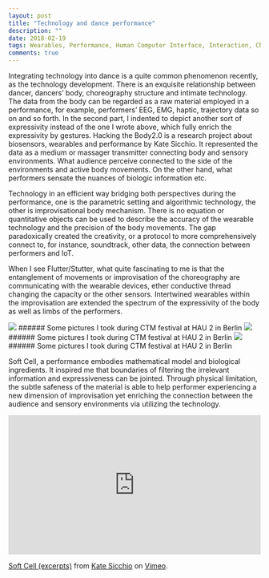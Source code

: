 ```yaml
---
layout: post
title: "Technology and dance performance"
description: ""
date: 2018-02-19
tags: Wearables, Performance, Human Computer Interface, Interaction, Choreography
comments: true
---
```


Integrating technology into dance is a quite common phenomenon recently, as the technology development. There is an exquisite relationship between dancer, dancers’ body, choreography structure and intimate technology. The data from the body can be regarded as a raw material employed in a performance, for example, performers’ EEG, EMG, haptic, trajectory data so on and so forth. In the second part, I indented to depict another sort of expressivity instead of the one I wrote above, which fully enrich the expressivity by gestures. Hacking the Body2.0 is a research project about biosensors, wearables and performance by Kate Sicchio. It represented the data as a medium or massager transmitter connecting body and sensory environments. What audience perceive connected to the side of the environments and active body movements. On the other hand, what performers sensate the nuances of biologic information etc.

Technology in an efficient way bridging both perspectives during the performance, one is the parametric setting and algorithmic technology, the other is improvisational body mechanism. There is no equation or quantitative objects can be used to describe the accuracy of the wearable technology and the precision of the body movements. The gap paradoxically created the creativity, or a protocol to more comprehensively connect to, for instance, soundtrack, other data, the connection between performers and IoT.

When I see Flutter/Stutter, what quite fascinating to me is that the entanglement of movements or improvisation of the choreography are communicating with the wearable devices, ether conductive thread changing the capacity or the other sensors. Intertwined wearables within the improvisation are extended the spectrum of the expressivity of the body as well as limbs of the performers.

<img src="/friendred_blog/assets/images/CTM-festival1.jpeg">
###### Some pictures I took during CTM festival at HAU 2 in Berlin

<img src="/friendred_blog/assets/images/CTM-festival2.jpeg">
###### Some pictures I took during CTM festival at HAU 2 in Berlin

<img src="/friendred_blog/assets/images/CTM-festival3.jpeg">
###### Some pictures I took during CTM festival at HAU 2 in Berlin

Soft Cell, a performance embodies mathematical model and biological ingredients. It inspired me that boundaries of filtering the irrelevant information and expressiveness can be jointed. Through physical limitation, the subtle safeness of the material is able to help performer experiencing a new dimension of improvisation yet enriching the connection between the audience and sensory environments via utilizing the technology.

<div style="padding:55.17% 0 0 0;position:relative;"><iframe src="https://player.vimeo.com/video/255457559?title=0&byline=0&portrait=0" style="position:absolute;top:0;left:0;width:100%;height:100%;" frameborder="0" webkitallowfullscreen mozallowfullscreen allowfullscreen></iframe></div><script src="https://player.vimeo.com/api/player.js"></script>
<p><a href="https://vimeo.com/255457559">Soft Cell (excerpts)</a> from <a href="https://vimeo.com/user5717715">Kate Sicchio</a> on <a href="https://vimeo.com">Vimeo</a>.</p>
